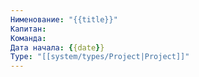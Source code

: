 ```yaml
---
Нименование: "{{title}}"
Капитан: 
Команда: 
Дата начала: {{date}}
Type: "[[system/types/Project|Project]]"
---
```

